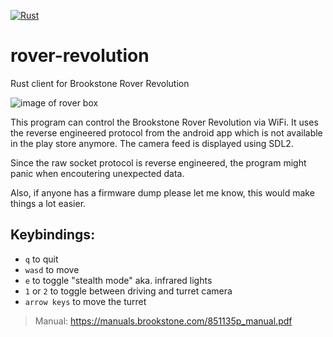 [![Rust](https://github.com/Fabus1184/rover-revolution/actions/workflows/rust.yml/badge.svg)](https://github.com/Fabus1184/rover-revolution/actions/workflows/rust.yml)

# rover-revolution
Rust client for Brookstone Rover Revolution


![image of rover box](https://external-content.duckduckgo.com/iu/?u=https%3A%2F%2Fcontent.propertyroom.com%2Flistings%2Fsellers%2Fseller1%2Fimages%2Forigimgs%2Fbrookstone-rover-revolution-wireless-spy-vehicle-with-app-control-1_272020181562411604.jpg&f=1&nofb=1&ipt=dc0b7dac171bf3797c2ecb434f110c7277282abd5682398c792658c83ec0624f&ipo=images)

This program can control the Brookstone Rover Revolution via WiFi. It uses the reverse engineered protocol from the android app which is not available in the play store anymore. The camera feed is displayed using SDL2.

Since the raw socket protocol is reverse engineered, the program might panic when encoutering unexpected data.

Also, if anyone has a firmware dump please let me know, this would make things a lot easier.

## Keybindings:
- `q` to quit
- `wasd` to move
- `e` to toggle "stealth mode" aka. infrared lights
- `1` or `2` to toggle between driving and turret camera
- `arrow keys` to move the turret

> Manual: https://manuals.brookstone.com/851135p_manual.pdf
